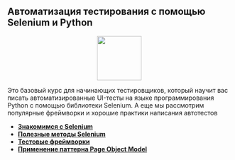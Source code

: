 ## Автоматизация тестирования с помощью Selenium и Python

<div id="header" align="center">
  <img src="https://stepik.org/media/cache/images/courses/575/cover_3kqh9Iw/d1a44446e98638349c7416e78814f122.png" width="100"/>
</div>

Это базовый курс для начинающих тестировщиков, который научит вас писать автоматизированные UI-тесты на языке программирования Python с помощью библиотеки Selenium. А еще мы рассмотрим популярные фреймворки и хорошие практики написания автотестов

- [**Знакомимся с Selenium**](https://github.com/vypiemzalyubov/python/tree/main/Automation/Selenium/Test%20automation%20using%20Selenium%20and%20Python/1.%20Introducing%20Selenium)
- [**Полезные методы Selenium**](https://github.com/vypiemzalyubov/python/tree/main/Automation/Selenium/Test%20automation%20using%20Selenium%20and%20Python/2.%20Useful%20Selenium%20methods)
- [**Тестовые фреймворки**](https://github.com/vypiemzalyubov/python/tree/main/Automation/Selenium/Test%20automation%20using%20Selenium%20and%20Python/3.%20Testing%20Frameworks)
- [**Применение паттерна Page Object Model**](https://github.com/vypiemzalyubov/python/tree/main/Automation/Selenium/Test%20automation%20using%20Selenium%20and%20Python/4.%20Applying%20the%20Page%20Object%20Model%20Pattern)
